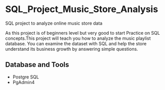 # SQL_Project_Music_Store_Analysis
SQL project to analyze online music store data

As this project is of beginners level but very good to start Practice on SQL concepts.This project will teach you how to analyze the music playlist database. You can examine the dataset with SQL and help the store understand its business growth by answering simple questions.



## Database and Tools
* Postgre SQL
* PgAdmin4

